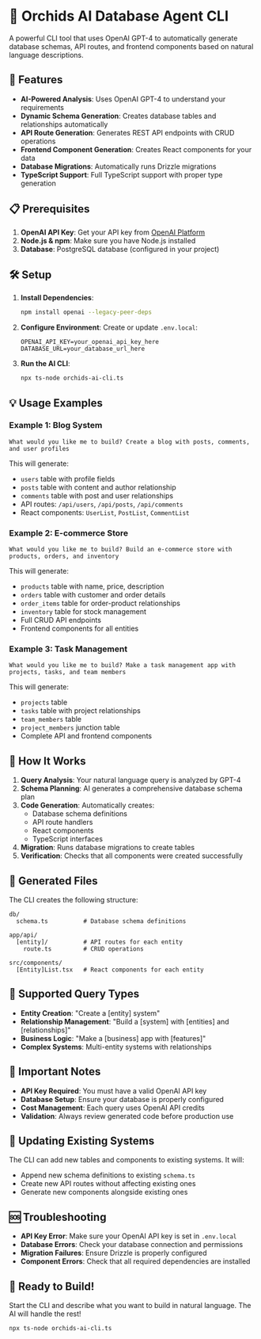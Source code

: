 # 🤖 Orchids AI Database Agent CLI

A powerful CLI tool that uses OpenAI GPT-4 to automatically generate database schemas, API routes, and frontend components based on natural language descriptions.

## 🚀 Features

- **AI-Powered Analysis**: Uses OpenAI GPT-4 to understand your requirements
- **Dynamic Schema Generation**: Creates database tables and relationships automatically
- **API Route Generation**: Generates REST API endpoints with CRUD operations
- **Frontend Component Generation**: Creates React components for your data
- **Database Migrations**: Automatically runs Drizzle migrations
- **TypeScript Support**: Full TypeScript support with proper type generation

## 📋 Prerequisites

1. **OpenAI API Key**: Get your API key from [OpenAI Platform](https://platform.openai.com/api-keys)
2. **Node.js & npm**: Make sure you have Node.js installed
3. **Database**: PostgreSQL database (configured in your project)

## 🛠️ Setup

1. **Install Dependencies**:
   ```bash
   npm install openai --legacy-peer-deps
   ```

2. **Configure Environment**:
   Create or update `.env.local`:
   ```env
   OPENAI_API_KEY=your_openai_api_key_here
   DATABASE_URL=your_database_url_here
   ```

3. **Run the AI CLI**:
   ```bash
   npx ts-node orchids-ai-cli.ts
   ```

## 💡 Usage Examples

### Example 1: Blog System
```
What would you like me to build? Create a blog with posts, comments, and user profiles
```

This will generate:
- `users` table with profile fields
- `posts` table with content and author relationship
- `comments` table with post and user relationships
- API routes: `/api/users`, `/api/posts`, `/api/comments`
- React components: `UserList`, `PostList`, `CommentList`

### Example 2: E-commerce Store
```
What would you like me to build? Build an e-commerce store with products, orders, and inventory
```

This will generate:
- `products` table with name, price, description
- `orders` table with customer and order details
- `order_items` table for order-product relationships
- `inventory` table for stock management
- Full CRUD API endpoints
- Frontend components for all entities

### Example 3: Task Management
```
What would you like me to build? Make a task management app with projects, tasks, and team members
```

This will generate:
- `projects` table
- `tasks` table with project relationships
- `team_members` table
- `project_members` junction table
- Complete API and frontend components

## 🔧 How It Works

1. **Query Analysis**: Your natural language query is analyzed by GPT-4
2. **Schema Planning**: AI generates a comprehensive database schema plan
3. **Code Generation**: Automatically creates:
   - Database schema definitions
   - API route handlers
   - React components
   - TypeScript interfaces
4. **Migration**: Runs database migrations to create tables
5. **Verification**: Checks that all components were created successfully

## 📁 Generated Files

The CLI creates the following structure:

```
db/
  schema.ts          # Database schema definitions

app/api/
  [entity]/          # API routes for each entity
    route.ts         # CRUD operations

src/components/
  [Entity]List.tsx   # React components for each entity
```

## 🎯 Supported Query Types

- **Entity Creation**: "Create a [entity] system"
- **Relationship Management**: "Build a [system] with [entities] and [relationships]"
- **Business Logic**: "Make a [business] app with [features]"
- **Complex Systems**: Multi-entity systems with relationships

## 🚨 Important Notes

- **API Key Required**: You must have a valid OpenAI API key
- **Database Setup**: Ensure your database is properly configured
- **Cost Management**: Each query uses OpenAI API credits
- **Validation**: Always review generated code before production use

## 🔄 Updating Existing Systems

The CLI can add new tables and components to existing systems. It will:
- Append new schema definitions to existing `schema.ts`
- Create new API routes without affecting existing ones
- Generate new components alongside existing ones

## 🆘 Troubleshooting

- **API Key Error**: Make sure your OpenAI API key is set in `.env.local`
- **Database Errors**: Check your database connection and permissions
- **Migration Failures**: Ensure Drizzle is properly configured
- **Component Errors**: Check that all required dependencies are installed

## 🎉 Ready to Build!

Start the CLI and describe what you want to build in natural language. The AI will handle the rest!

```bash
npx ts-node orchids-ai-cli.ts
``` 
